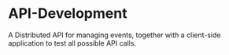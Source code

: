 # API-Development
A Distributed API for managing events, together with a client-side application to test all possible API calls. 
